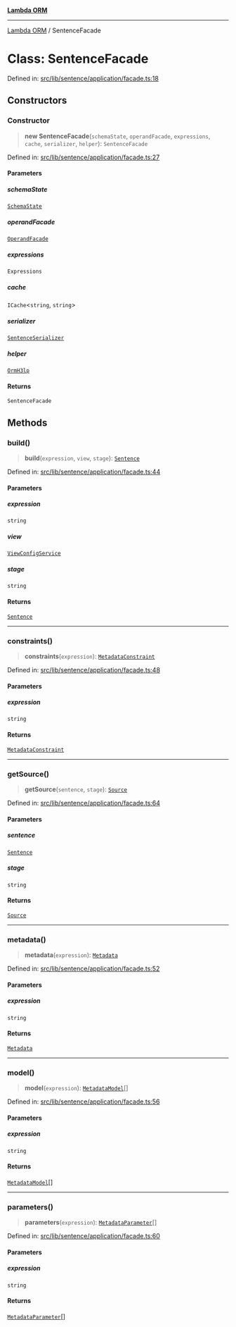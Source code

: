 [**Lambda ORM**](../README.md)

***

[Lambda ORM](../README.md) / SentenceFacade

# Class: SentenceFacade

Defined in: [src/lib/sentence/application/facade.ts:18](https://github.com/lambda-orm/lambdaorm/blob/ba6243bf966eaef6437cd89eb7738a84e374ceb0/src/lib/sentence/application/facade.ts#L18)

## Constructors

### Constructor

> **new SentenceFacade**(`schemaState`, `operandFacade`, `expressions`, `cache`, `serializer`, `helper`): `SentenceFacade`

Defined in: [src/lib/sentence/application/facade.ts:27](https://github.com/lambda-orm/lambdaorm/blob/ba6243bf966eaef6437cd89eb7738a84e374ceb0/src/lib/sentence/application/facade.ts#L27)

#### Parameters

##### schemaState

[`SchemaState`](SchemaState.md)

##### operandFacade

[`OperandFacade`](OperandFacade.md)

##### expressions

`Expressions`

##### cache

`ICache`\<`string`, `string`\>

##### serializer

[`SentenceSerializer`](../interfaces/SentenceSerializer.md)

##### helper

[`OrmH3lp`](OrmH3lp.md)

#### Returns

`SentenceFacade`

## Methods

### build()

> **build**(`expression`, `view`, `stage`): [`Sentence`](Sentence.md)

Defined in: [src/lib/sentence/application/facade.ts:44](https://github.com/lambda-orm/lambdaorm/blob/ba6243bf966eaef6437cd89eb7738a84e374ceb0/src/lib/sentence/application/facade.ts#L44)

#### Parameters

##### expression

`string`

##### view

[`ViewConfigService`](ViewConfigService.md)

##### stage

`string`

#### Returns

[`Sentence`](Sentence.md)

***

### constraints()

> **constraints**(`expression`): [`MetadataConstraint`](../interfaces/MetadataConstraint.md)

Defined in: [src/lib/sentence/application/facade.ts:48](https://github.com/lambda-orm/lambdaorm/blob/ba6243bf966eaef6437cd89eb7738a84e374ceb0/src/lib/sentence/application/facade.ts#L48)

#### Parameters

##### expression

`string`

#### Returns

[`MetadataConstraint`](../interfaces/MetadataConstraint.md)

***

### getSource()

> **getSource**(`sentence`, `stage`): [`Source`](../interfaces/Source.md)

Defined in: [src/lib/sentence/application/facade.ts:64](https://github.com/lambda-orm/lambdaorm/blob/ba6243bf966eaef6437cd89eb7738a84e374ceb0/src/lib/sentence/application/facade.ts#L64)

#### Parameters

##### sentence

[`Sentence`](Sentence.md)

##### stage

`string`

#### Returns

[`Source`](../interfaces/Source.md)

***

### metadata()

> **metadata**(`expression`): [`Metadata`](../interfaces/Metadata.md)

Defined in: [src/lib/sentence/application/facade.ts:52](https://github.com/lambda-orm/lambdaorm/blob/ba6243bf966eaef6437cd89eb7738a84e374ceb0/src/lib/sentence/application/facade.ts#L52)

#### Parameters

##### expression

`string`

#### Returns

[`Metadata`](../interfaces/Metadata.md)

***

### model()

> **model**(`expression`): [`MetadataModel`](../interfaces/MetadataModel.md)[]

Defined in: [src/lib/sentence/application/facade.ts:56](https://github.com/lambda-orm/lambdaorm/blob/ba6243bf966eaef6437cd89eb7738a84e374ceb0/src/lib/sentence/application/facade.ts#L56)

#### Parameters

##### expression

`string`

#### Returns

[`MetadataModel`](../interfaces/MetadataModel.md)[]

***

### parameters()

> **parameters**(`expression`): [`MetadataParameter`](../interfaces/MetadataParameter.md)[]

Defined in: [src/lib/sentence/application/facade.ts:60](https://github.com/lambda-orm/lambdaorm/blob/ba6243bf966eaef6437cd89eb7738a84e374ceb0/src/lib/sentence/application/facade.ts#L60)

#### Parameters

##### expression

`string`

#### Returns

[`MetadataParameter`](../interfaces/MetadataParameter.md)[]
